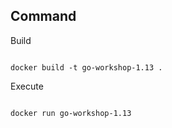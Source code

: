 ## Command

Build

<code>
docker build -t go-workshop-1.13 .
</code>

Execute

<code>
docker run go-workshop-1.13
</code>